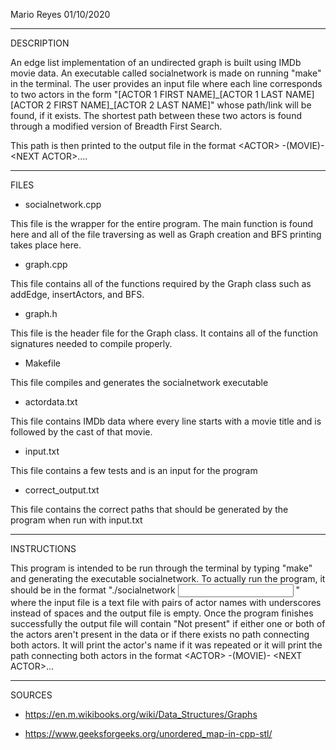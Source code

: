 Mario Reyes
01/10/2020

------------
DESCRIPTION

An edge list implementation of an undirected graph is built using IMDb movie data. An executable called
socialnetwork is made on running "make" in the terminal. The user provides an input file where each line corresponds to two actors in the form
"[ACTOR 1 FIRST NAME]\_[ACTOR 1 LAST NAME] [ACTOR 2 FIRST NAME]\_[ACTOR 2 LAST NAME]" whose path/link will be found, if it exists. The shortest 
path between these two actors is found through a modified version of Breadth First Search. 

This path is then printed to the output file in the format \<ACTOR\> -(MOVIE)- \<NEXT ACTOR\>....

-----------
FILES

- socialnetwork.cpp

This file is the wrapper for the entire program. The main function is found here and all of the file traversing
as well as Graph creation and BFS printing takes place here.

- graph.cpp

This file contains all of the functions required by the Graph class such as addEdge, insertActors, and BFS.

- graph.h

This file is the header file for the Graph class. It contains all of the function signatures needed to compile properly.

- Makefile

This file compiles and generates the socialnetwork executable

- actordata.txt

This file contains IMDb data where every line starts with a movie title and is followed by the cast of that movie.

- input.txt

This file contains a few tests and is an input for the program

- correct_output.txt

This file contains the correct paths that should be generated by the program when run with input.txt 


------------------
INSTRUCTIONS

This program is intended to be run through the terminal by typing "make" and generating the executable socialnetwork.
To actually run the program, it should be in the format "./socialnetwork <INPUT FILE> <OUTPUT FILE>" where the input file 
is a text file with pairs of actor names with underscores instead of spaces and the output file is empty. Once the program 
finishes successfully the output file will contain "Not present" if either one or both of the actors aren't present in
the data or if there exists no path connecting both actors. It will print the actor's name if it was repeated or it will 
print the path connecting both actors in the format \<ACTOR\> -(MOVIE)- \<NEXT ACTOR\>...

------------------
SOURCES

- https://en.m.wikibooks.org/wiki/Data_Structures/Graphs

- https://www.geeksforgeeks.org/unordered_map-in-cpp-stl/
